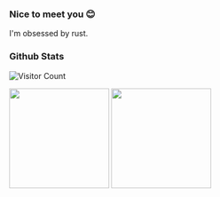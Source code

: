 ### Nice to meet you 😊

I'm obsessed by rust.

### Github Stats

![Visitor Count](https://profile-counter.glitch.me/abiger/count.svg)

<div>
<img height="180" src="https://github-readme-stats.vercel.app/api?username=abliger&show_icons=true&theme=radical"/>
<img height="180" src="https://github-readme-stats.vercel.app/api/top-langs/?username=abliger&layout=compact&show_icons=true&theme=radical"/>
</div>
